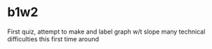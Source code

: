 # b1w2
First quiz, attempt to make and label graph w/t slope
many technical difficulties this first time around

